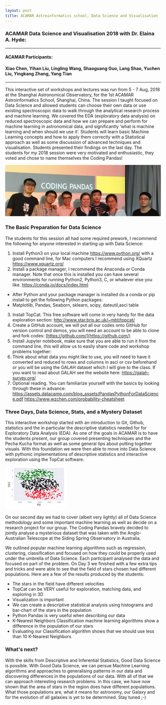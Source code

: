 ```yaml
---
layout: post
title: ACAMAR Astroinformatics school, Data Science and Visualisation
---
```

### ACAMAR Data Science and Visualisation 2018 with Dr. Elaina A. Hyde: 

----------------
#### ACAMAR Participants: 
#### Xiao Chen, Yihan Liu, Lingling Wang, Shaoguang Guo, Lang Shao, Yuchen Liu, Yingkang Zhang, Yang Tian
--------------

This interactive set of workshops and lectures was run from 5 - 7 Aug, 2018 at the Shanghai Astronomical Observatory, for the 1st ACAMAR Astroinformatics School, Shanghai, China. The session I taught focused on Data Science and allowed students can choose their own data or use existing spectroscopic data to walk through the analytical research process and machine learning. We covered the EDA (exploratory data analysis) on reduced spectroscopic data and how we can prepare and perform for machine learning in astronomical data, and significantly ‘what is machine learning and when should we use it’. Students will learn basic Machine Learning concepts and how to apply them correctly with a Statistical approach as well as some discussion of advanced techniques and visualisation. Students presented their findings on the last day. The students for my 2018 session were very motivated and enthusiastic, they voted and chose to name themselves the Coding Pandas!

![ACARMAR 2018 Data Science Group. Coding Pandas](../images/CodingPandas.png) 

### The Basic Preparation for Data Science

The students for this session all had some required prework, I recommend the following for anyone interested in starting up with Data Science:
1. Install Python3 on your local machine https://www.python.org/  with a good command line, for Mac computers I recommend using XQuartz https://www.xquartz.org/ 
2. Install a package manager, I recommend the Anaconda or Conda manager. Note that once this is installed you can have several environments for running Python2, Python3, C, or whatever else you like. https://conda.io/docs/index.html 
+ After Python and your package manager is installed do a conda or pip install to get the following Python packages:
+ Matplotlib, Pandas, Seaborn, sklearn, scipy, dateutil,asci table
3. Install TopCat. This free software will come in very handy for the data exploration section: http://www.star.bris.ac.uk/~mbt/topcat/ 
4. Create a GitHub account, we will put all our codes onto GitHub for version control and demos, you will need an account to be able to clone and fork codes: [https://github.com/](https://github.com/)
5. Install Jupyter notebook, make sure that you are able to run it from the command line, this will allow us to easily share code and workshop problems together: 
6. Think about what data you might like to use, you will need to have it converted and reduced to rows and columns in asci or csv beforehand or you will be using the GALAH dataset which I will give to the class. If you want to read about GALAH see the website here: https://galah-survey.org/ 
7. Optional reading. You can familiarize yourself with the basics by looking through these in advance:
https://assets.datacamp.com/blog_assets/PandasPythonForDataScience.pdf
https://www.wzchen.com/probability-cheatsheet

### Three Days, Data Science, Stats, and a Mystery Dataset

This interactive workshop started with an introduction to Git, Github, statistics and the in particular the descriptive statistics needed for for Exploratory Data Analysis (EDA). As one of the goals in ACAMAR is to have the students present, our group covered presenting techniques and the Pecha Kucha format as well as some general tips about putting together visuals. With this foundation we were then able to move into Data Science with pythonic implementations of descriptive statistics and interactive exploration using the TopCat software.

<img src="../images/StarImage.png" alt="ACARMAR 2018 Star Field Image (RA and DEC)" style="width: 200px;"/>
<!-- ![ACARMAR 2018 Star Field Image (RA and DEC)](../images/StarImage.png) -->

On our second day we had to cover (albeit very lightly) all of Data Science methodology and some important machine learning as well as decide on a research project for our group. The Coding Pandas bravely decided to jointly analyse a mysterious dataset that was taken with the Anglo-Australian Telescope at the Siding Spring Observatory in Australia.

We outlined popular machine learning algorithms such as regression, clustering, classification and focused on how they could be properly used under the umbrella of Data Science. Each participant analysed the data and focused on part of the problem. On Day 3 we finished with a few extra tips and tricks and were able to see that the field of stars chosen had different populations. Here are a few of the results produced by the students:

* The stars in the field have different velocities
* TopCat can be VERY useful for exploration, matching data, and exploring in 3D
* Visualization is important
* We can create a descriptive statistical analysis using histograms and bar-chart of the stars in the population
* Python Pandas is very useful when describing our data
* K-Nearest Neighbors Classification machine learning algorithms show a difference in the population of our stars
* Evaluating our Classification algorithm shows that we should use less than 10 K-Nearest Neighbors

### What's next?

With the skills from Descriptive and Inferential Statistics, Good Data Science is possible. With Good Data Science, we can persue Machine Learning algorithms and approaches to generalising patterns in our data and discovering differences in the populations of our data. With all of that we can approach interesting research problems. In this case, we have now shown that the area of stars in the region does have different populations. What those populations are, what it means for astronomy, our Galaxy and for the evolution of all galaxies is yet to be determined. Stay tuned ;-)


<!-- Next you can update your site name, avatar and other options using the _config.yml file in the root of your repository (shown below). -->

<!--
![_config.yml]({{ site.baseurl }}/images/config.png)
The easiest way to make your first post is to edit this one. Go into /_posts/ and update the Hello World markdown file. For more instructions head over to the [Jekyll Now repository](https://github.com/barryclark/jekyll-now) on GitHub.
-->
